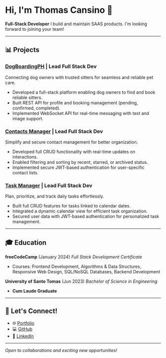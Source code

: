 # Hi, I'm Thomas Cansino 👋

**Full-Stack Developer**
I build and maintain SAAS products. I'm looking forward to joining your team!

---

## 📊 Projects

### [DogBoardingPH](https://dogboarding.ph) | Lead Full Stack Dev  
Connecting dog owners with trusted sitters for seamless and reliable pet care.
- Developed a full-stack platform enabling dog owners to find and book reliable sitters.
- Built REST API for profile and booking management (pending, confirmed, completed).
- Implemented WebSocket API for real-time messaging with text and image support.

### [Contacts Manager](https://contactsmanager.thomascansino.com) | Lead Full Stack Dev  
Simplify and secure contact management for better organization.
- Developed full CRUD functionality with real-time updates on interactions.
- Enabled filtering and sorting by recent, starred, or archived status.
- Implemented secure JWT-based authentication for user-specific contact lists.

### [Task Manager](https://taskmanager.thomascansino.com) | Lead Full Stack Dev  
Plan, prioritize, and track daily tasks effortlessly.
- Built full CRUD features for tasks linked to calendar dates.
- Integrated a dynamic calendar view for efficient task organization.
- Secured user data with JWT-based authentication for personalized task management.

---

## 🎓 Education

**freeCodeCamp** (January 2024)
*Full Stack Development Certificate*  
- Courses: Frontend Development, Algorithms & Data Structures, Responsive Web Design, SQL/NoSQL Databases, Backend Development

**University of Santo Tomas** (Jun 2023)
*Bachelor of Science in Engineering*  
- **Cum Laude Graduate**  

---

## 💪 Let's Connect!

- 🌐 [Portfolio](https://thomascansino.com)
- 💻 [GitHub](https://github.com/thomascansino)
- 👤 [LinkedIn](https://linkedin.com/in/thomascansino)

---

*Open to collaborations and exciting new opportunities!*

